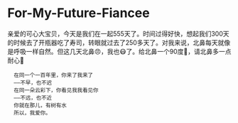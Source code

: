 # For-My-Future-Fiancee
亲爱的可心大宝贝，今天是我们在一起555天了。时间过得好快，想起我们300天的时候去了开瓶器吃了寿司，转眼就过去了250多天了。对我来说，北鼻每天就像是呼吸一样自然。但这几天北鼻😠，我也😷了。给北鼻一个90度🙇，请北鼻多一点耐心🙇

      在同一个一百年里，你来了我来了
      ——不早，也不迟
      在同一朵云彩下，你看见我我看见你
      ——不远，也不近
      你就在那儿，有树有水
      所以，我爱你。
